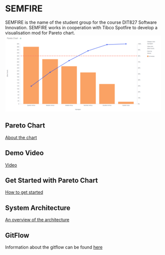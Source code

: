 # SEMFIRE

SEMFIRE is the name of the student group for the course DIT827 Software Innovation.
SEMFIRE works in cooperation with Tibco Spotfire to develop a visualisation mod for Pareto chart.
![image](/documentation/paretoChart.png)

## Pareto Chart

[About the chart](/documentation/pareto_chart.md)

## Demo Video

[Video](https://drive.google.com/file/d/1L0MO03E1RQRa1l5vYAF-CZznOJ94x8kh/view?usp=sharing)

## Get Started with Pareto Chart

[How to get started](https://github.com/MajaLinder/SEMFIRE/blob/Update-readme/documentation/getting_started.md)

## System Architecture

[An overview of the architecture](/documentation/system_architecture.md)

## GitFlow

Information about the gitflow can be found [here](/documentation/git_flow.md)



